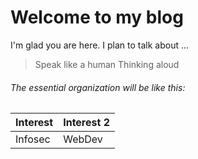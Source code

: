 # Welcome to my blog

I'm glad you are here. I plan to talk about ...
> Speak like a human
> Thinking aloud

###### The essential organization will be like this:

Interest|Interest 2
--------|----------
Infosec | WebDev
